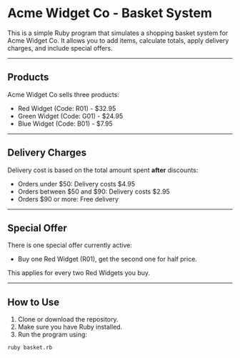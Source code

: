 # Acme Widget Co - Basket System

This is a simple Ruby program that simulates a shopping basket system for Acme Widget Co. It allows you to add items, calculate totals, apply delivery charges, and include special offers.

---

## Products

Acme Widget Co sells three products:

- Red Widget (Code: R01) - $32.95
- Green Widget (Code: G01) - $24.95
- Blue Widget (Code: B01) - $7.95

---

## Delivery Charges

Delivery cost is based on the total amount spent **after** discounts:

- Orders under $50: Delivery costs $4.95
- Orders between $50 and $90: Delivery costs $2.95
- Orders $90 or more: Free delivery

---

## Special Offer

There is one special offer currently active:

- Buy one Red Widget (R01), get the second one for half price.

This applies for every two Red Widgets you buy.

---

## How to Use

1. Clone or download the repository.
2. Make sure you have Ruby installed.
3. Run the program using:

```bash
ruby basket.rb
